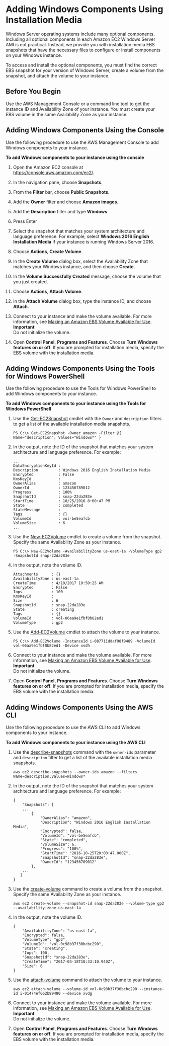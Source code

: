 # Adding Windows Components Using Installation Media<a name="windows-optional-components"></a>

Windows Server operating systems include many optional components\. Including all optional components in each Amazon EC2 Windows Server AMI is not practical\. Instead, we provide you with installation media EBS snapshots that have the necessary files to configure or install components on your Windows instance\.

To access and install the optional components, you must find the correct EBS snapshot for your version of Windows Server, create a volume from the snapshot, and attach the volume to your instance\.

## Before You Begin<a name="adding-windows-components-prereq"></a>

Use the AWS Management Console or a command line tool to get the instance ID and Availability Zone of your instance\. You must create your EBS volume in the same Availability Zone as your instance\.

## Adding Windows Components Using the Console<a name="adding-windows-components-console"></a>

Use the following procedure to use the AWS Management Console to add Windows components to your instance\.

**To add Windows components to your instance using the console**

1. Open the Amazon EC2 console at [https://console\.aws\.amazon\.com/ec2/](https://console.aws.amazon.com/ec2/)\.

1. In the navigation pane, choose **Snapshots**\.

1. From the **Filter** bar, choose **Public Snapshots**\.

1. Add the **Owner** filter and choose **Amazon images**\.

1. Add the **Description** filter and type **Windows**\.

1. Press Enter

1. Select the snapshot that matches your system architecture and language preference\. For example, select **Windows 2016 English Installation Media** if your instance is running Windows Server 2016\.

1. Choose **Actions**, **Create Volume**\.

1. In the **Create Volume** dialog box, select the Availability Zone that matches your Windows instance, and then choose **Create**\.

1. In the **Volume Successfully Created** message, choose the volume that you just created\.

1. Choose **Actions**, **Attach Volume**\.

1. In the **Attach Volume** dialog box, type the instance ID, and choose **Attach**\.

1. Connect to your instance and make the volume available\. For more information, see [Making an Amazon EBS Volume Available for Use](ebs-using-volumes.md)\.
**Important**  
Do not initialize the volume\.

1. Open **Control Panel**, **Programs and Features**\. Choose **Turn Windows features on or off**\. If you are prompted for installation media, specify the EBS volume with the installation media\.

## Adding Windows Components Using the Tools for Windows PowerShell<a name="adding-windows-components-powershell"></a>

Use the following procedure to use the Tools for Windows PowerShell to add Windows components to your instance\.

**To add Windows components to your instance using the Tools for Windows PowerShell**

1. Use the [Get\-EC2Snapshot](http://docs.aws.amazon.com/powershell/latest/reference/items/Get-EC2Snapshot.html) cmdlet with the `Owner` and `description` filters to get a list of the available installation media snapshots\.

   ```
   PS C:\> Get-EC2Snapshot -Owner amazon -Filter @{ Name="description"; Values="Windows*" }
   ```

1. In the output, note the ID of the snapshot that matches your system architecture and language preference\. For example:

   ```
   ...
   DataEncryptionKeyId :
   Description         : Windows 2016 English Installation Media
   Encrypted           : False
   KmsKeyId            :
   OwnerAlias          : amazon
   OwnerId             : 123456789012
   Progress            : 100%
   SnapshotId          : snap-22da283e
   StartTime           : 10/25/2016 8:00:47 PM
   State               : completed
   StateMessage        :
   Tags                : {}
   VolumeId            : vol-be5eafcb
   VolumeSize          : 6
   ...
   ```

1. Use the [New\-EC2Volume](http://docs.aws.amazon.com/powershell/latest/reference/items/New-EC2Volume.html) cmdlet to create a volume from the snapshot\. Specify the same Availability Zone as your instance\.

   ```
   PS C:\> New-EC2Volume -AvailabilityZone us-east-1a -VolumeType gp2 -SnapshotId snap-22da283e
   ```

1. In the output, note the volume ID\.

   ```
   Attachments      : {}
   AvailabilityZone : us-east-1a
   CreateTime       : 4/18/2017 10:50:25 AM
   Encrypted        : False
   Iops             : 100
   KmsKeyId         :
   Size             : 6
   SnapshotId       : snap-22da283e
   State            : creating
   Tags             : {}
   VolumeId         : vol-06aa9e1fbf8b82ed1
   VolumeType       : gp2
   ```

1. Use the [Add\-EC2Volume](http://docs.aws.amazon.com/powershell/latest/reference/items/Add-EC2Volume.html) cmdlet to attach the volume to your instance\.

   ```
   PS C:\> Add-EC2Volume -InstanceId i-087711ddaf98f9489 -VolumeId vol-06aa9e1fbf8b82ed1 -Device xvdh
   ```

1. Connect to your instance and make the volume available\. For more information, see [Making an Amazon EBS Volume Available for Use](ebs-using-volumes.md)\.
**Important**  
Do not initialize the volume\.

1. Open **Control Panel**, **Programs and Features**\. Choose **Turn Windows features on or off**\. If you are prompted for installation media, specify the EBS volume with the installation media\.

## Adding Windows Components Using the AWS CLI<a name="adding-windows-components-cli"></a>

Use the following procedure to use the AWS CLI to add Windows components to your instance\.

**To add Windows components to your instance using the AWS CLI**

1. Use the [describe\-snapshots](http://docs.aws.amazon.com/cli/latest/reference/ec2/describe-snapshots.html) command with the `owner-ids` parameter and `description` filter to get a list of the available installation media snapshots\.

   ```
   aws ec2 describe-snapshots --owner-ids amazon --filters Name=description,Values=Windows*
   ```

1. In the output, note the ID of the snapshot that matches your system architecture and language preference\. For example:

   ```
   {
       "Snapshots": [
       ...
           {
               "OwnerAlias": "amazon", 
               "Description": "Windows 2016 English Installation Media", 
               "Encrypted": false, 
               "VolumeId": "vol-be5eafcb", 
               "State": "completed", 
               "VolumeSize": 6, 
               "Progress": "100%", 
               "StartTime": "2016-10-25T20:00:47.000Z", 
               "SnapshotId": "snap-22da283e", 
               "OwnerId": "123456789012"
           }, 
       ...
      ]
   }
   ```

1. Use the [create\-volume](http://docs.aws.amazon.com/cli/latest/reference/ec2/create-volume.html) command to create a volume from the snapshot\. Specify the same Availability Zone as your instance\.

   ```
   aws ec2 create-volume --snapshot-id snap-22da283e --volume-type gp2 --availability-zone us-east-1a
   ```

1. In the output, note the volume ID\.

   ```
   {
       "AvailabilityZone": "us-east-1a", 
       "Encrypted": false, 
       "VolumeType": "gp2", 
       "VolumeId": "vol-0c98b37f30bcbc290", 
       "State": "creating", 
       "Iops": 100, 
       "SnapshotId": "snap-22da283e", 
       "CreateTime": "2017-04-18T10:33:10.940Z", 
       "Size": 6
   }
   ```

1. Use the [attach\-volume](http://docs.aws.amazon.com/cli/latest/reference/ec2/attach-volume.html) command to attach the volume to your instance\.

   ```
   aws ec2 attach-volume --volume-id vol-0c98b37f30bcbc290 --instance-id i-01474ef662b89480 --device xvdg 
   ```

1. Connect to your instance and make the volume available\. For more information, see [Making an Amazon EBS Volume Available for Use](ebs-using-volumes.md)\.
**Important**  
Do not initialize the volume\.

1. Open **Control Panel**, **Programs and Features**\. Choose **Turn Windows features on or off**\. If you are prompted for installation media, specify the EBS volume with the installation media\.